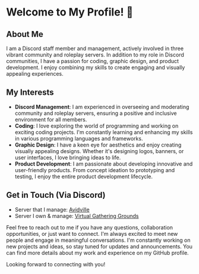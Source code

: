 # Welcome to My Profile! 👋

## About Me
I am a Discord staff member and management, actively involved in three vibrant community and roleplay servers. In addition to my role in Discord communities, I have a passion for coding, graphic design, and product development. I enjoy combining my skills to create engaging and visually appealing experiences.

## My Interests
- **Discord Management**: I am experienced in overseeing and moderating community and roleplay servers, ensuring a positive and inclusive environment for all members.
- **Coding**: I love exploring the world of programming and working on exciting coding projects. I'm constantly learning and enhancing my skills in various programming languages and frameworks.
- **Graphic Design**: I have a keen eye for aesthetics and enjoy creating visually appealing designs. Whether it's designing logos, banners, or user interfaces, I love bringing ideas to life.
- **Product Development**: I am passionate about developing innovative and user-friendly products. From concept ideation to prototyping and testing, I enjoy the entire product development lifecycle.

## Get in Touch (Via Discord)
- Server that I manage: [Avidville](https://discord.gg/R9qHcNNyYV)
- Server I own & manage: [Virtual Gathering Grounds](https://discord.gg/2mqFqRVaSh)


Feel free to reach out to me if you have any questions, collaboration opportunities, or just want to connect. I'm always excited to meet new people and engage in meaningful conversations.
I'm constantly working on new projects and ideas, so stay tuned for updates and announcements. You can find more details about my work and experience on my GitHub profile.

Looking forward to connecting with you!

